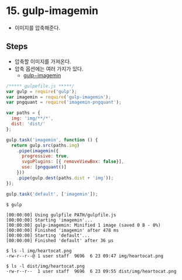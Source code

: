 # 15. gulp-imagemin
- 이미지를 압축해준다.
## Steps
- 압축할 이미지를 가져온다.
- 압축 옵션에는 여러 가지가 있다.
  - [gulp&minus;imagemin](https://github.com/sindresorhus/gulp-imagemin)
```js
/***** gulpefile.js *****/
var gulp = require('gulp');
var imagemin = require('gulp-imagemin');
var pngquant = require('imagemin-pngquant');

var paths = {
  img: 'img/**/*',
  dist: 'dist/'
};

gulp.task('imagemin', function () {
  return gulp.src(paths.img)
    .pipe(imagemin({
      progressive: true,
      svgoPlugins: [{ removeViewBox: false}],
      use: [pngquant()]
    }))
    .pipe(gulp.dest(paths.dist + 'img'));
});

gulp.task('default', ['imagemin']);
```
```
$ gulp

[00:00:00] Using gulpfile PATH/gulpfile.js
[00:00:00] Starting 'imagemin'...
[00:00:00] gulp-imagemin: Minified 1 image (saved 0 B - 0%)
[00:00:00] Finished 'imagemin' after 478 ms
[00:00:00] Starting 'default'...
[00:00:00] Finished 'default' after 36 μs

$ ls -l img/heartocat.png
-rw-r--r--@ 1 user staff  9696  6 23 09:47 img/heartocat.png

$ ls -l dist/img/heartocat.png
-rw-r--r--  1 user staff  9696  6 23 09:55 dist/img/heartocat.png
```
